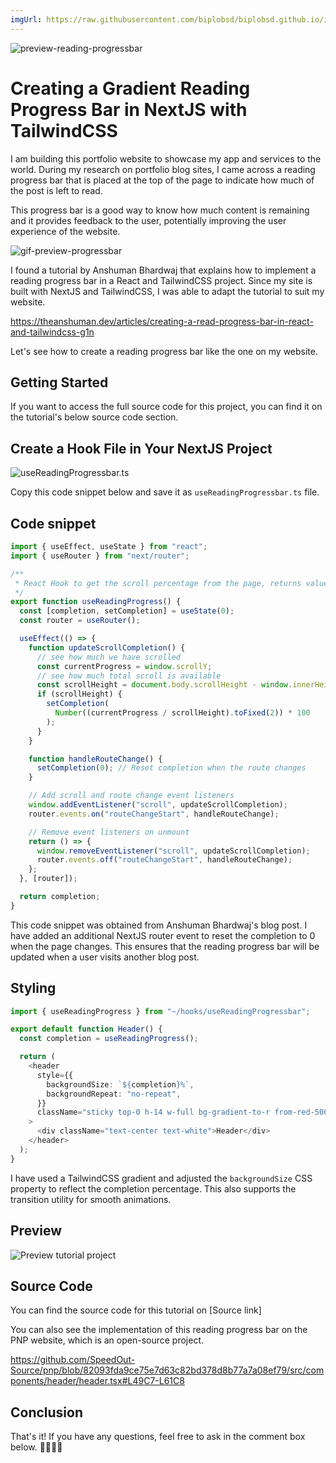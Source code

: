 ```yaml
---
imgUrl: https://raw.githubusercontent.com/biplobsd/biplobsd.github.io/images/reading-progressbar/preview.png
---
```


![preview-reading-progressbar](https://raw.githubusercontent.com/biplobsd/biplobsd.github.io/images/reading-progressbar/previewPointing.png)

# Creating a Gradient Reading Progress Bar in NextJS with TailwindCSS

I am building this portfolio website to showcase my app and services to the world. During my research on portfolio blog sites, I came across a reading progress bar that is placed at the top of the page to indicate how much of the post is left to read.

This progress bar is a good way to know how much content is remaining and it provides feedback to the user, potentially improving the user experience of the website.

![gif-preview-progressbar](https://raw.githubusercontent.com/biplobsd/biplobsd.github.io/images/reading-progressbar/reading_progress_bar.gif)

I found a tutorial by Anshuman Bhardwaj that explains how to implement a reading progress bar in a React and TailwindCSS project. Since my site is built with NextJS and TailwindCSS, I was able to adapt the tutorial to suit my website.

https://theanshuman.dev/articles/creating-a-read-progress-bar-in-react-and-tailwindcss-g1n

Let's see how to create a reading progress bar like the one on my website.

## Getting Started

If you want to access the full source code for this project, you can find it on the tutorial's below source code section.

## Create a Hook File in Your NextJS Project

![useReadingProgressbar.ts](https://raw.githubusercontent.com/biplobsd/biplobsd.github.io/images/reading-progressbar/useReadingProgressbar.png)

Copy this code snippet below and save it as `useReadingProgressbar.ts` file.

## Code snippet

```typescript
import { useEffect, useState } from "react";
import { useRouter } from "next/router";

/**
 * React Hook to get the scroll percentage from the page, returns value from 0 to 100
 */
export function useReadingProgress() {
  const [completion, setCompletion] = useState(0);
  const router = useRouter();

  useEffect(() => {
    function updateScrollCompletion() {
      // see how much we have scrolled
      const currentProgress = window.scrollY;
      // see how much total scroll is available
      const scrollHeight = document.body.scrollHeight - window.innerHeight;
      if (scrollHeight) {
        setCompletion(
          Number((currentProgress / scrollHeight).toFixed(2)) * 100
        );
      }
    }

    function handleRouteChange() {
      setCompletion(0); // Reset completion when the route changes
    }

    // Add scroll and route change event listeners
    window.addEventListener("scroll", updateScrollCompletion);
    router.events.on("routeChangeStart", handleRouteChange);

    // Remove event listeners on unmount
    return () => {
      window.removeEventListener("scroll", updateScrollCompletion);
      router.events.off("routeChangeStart", handleRouteChange);
    };
  }, [router]);

  return completion;
}
```

This code snippet was obtained from Anshuman Bhardwaj's blog post. I have added an additional NextJS router event to reset the completion to 0 when the page changes. This ensures that the reading progress bar will be updated when a user visits another blog post.

## Styling

```typescript
import { useReadingProgress } from "~/hooks/useReadingProgressbar";

export default function Header() {
  const completion = useReadingProgress();

  return (
    <header
      style={{
        backgroundSize: `${completion}%`,
        backgroundRepeat: "no-repeat",
      }}
      className="sticky top-0 h-14 w-full bg-gradient-to-r from-red-500/30 from-30% to-blue-500/50 to-100% backdrop-blur-sm transition-all duration-500 ease-in-out "
    >
      <div className="text-center text-white">Header</div>
    </header>
  );
}
```

I have used a TailwindCSS gradient and adjusted the `backgroundSize` CSS property to reflect the completion percentage. This also supports the transition utility for smooth animations.

## Preview

![Preview tutorial project](https://raw.githubusercontent.com/biplobsd/biplobsd.github.io/images/reading-progressbar/source-code-project-preview.gif)

## Source Code

You can find the source code for this tutorial on [Source link]

You can also see the implementation of this reading progress bar on the PNP website, which is an open-source project.

https://github.com/SpeedOut-Source/pnp/blob/82093fda9ce75e7d63c82bd378d8b77a7a08ef79/src/components/header/header.tsx#L49C7-L61C8

## Conclusion

That's it! If you have any questions, feel free to ask in the comment box below.
🚀🚀🚀🚀
